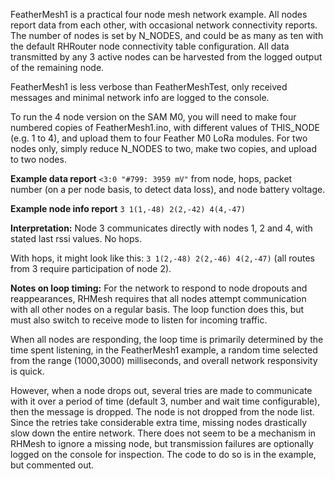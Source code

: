 FeatherMesh1 is a practical four node mesh network example. All nodes report data from each other, with occasional network connectivity reports. The number of nodes is set by N_NODES, and could be as many as ten with the default RHRouter node connectivity table configuration. All data transmitted by any 3 active nodes can be harvested from the logged output of the remaining node. 

FeatherMesh1 is less verbose than FeatherMeshTest, only received messages and minimal network info are logged to the console. 

To run the 4 node version on the SAM M0, you will need to make four numbered copies of FeatherMesh1.ino, with different values of THIS_NODE (e.g. 1 to 4), and upload them to four Feather M0 LoRa modules. For two nodes only, simply reduce N_NODES to two, make two copies, and upload to two nodes.

**Example data report** `<3:0 "#799: 3959 mV"` from node, hops, packet number (on a per node basis, to detect data loss), and node battery voltage.

**Example node info report** `3 1(1,-48) 2(2,-42) 4(4,-47)`

**Interpretation:** Node 3 communicates directly with nodes 1, 2 and 4, with stated last rssi values. No hops.

With hops, it might look like this: `3 1(2,-48) 2(2,-46) 4(2,-47)` (all routes from 3 require participation of node 2).

**Notes on loop timing:**  For the network to respond to node dropouts and reappearances, RHMesh requires that all nodes attempt communication with all other nodes on a regular basis. The loop function does this, but must also switch to receive mode to listen for incoming traffic. 

When all nodes are responding, the loop time is primarily determined by the time spent listening, in the FeatherMesh1 example, a random time selected from the range (1000,3000) milliseconds, and overall network responsivity is quick. 

However, when a node drops out, several tries are made to communicate with it over a period of time (default 3, number and wait time configurable), then the message is dropped. The node is not dropped from the node list. Since the retries take considerable extra time, missing nodes drastically slow down the entire network. There does not seem to be a mechanism in RHMesh to ignore a missing node, but transmission failures are optionally logged on the console for inspection. The code to do so is in the example, but commented out.
